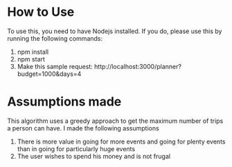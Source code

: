# How to Use
To use this, you need to have Nodejs installed.
If you do, please use this by running the following commands:

1. npm install
2. npm start
3. Make this sample request: http://localhost:3000/planner?budget=1000&days=4

# Assumptions made

This algorithm uses a greedy approach to get the maximum number of trips a person can have.
I made the following assumptions

1. There is more value in going for more events and going for plenty events than in going for particularly huge events
2. The user wishes to spend his money and is not frugal
